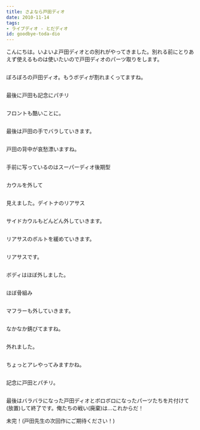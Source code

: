 ```yaml
---
title: さよなら戸田ディオ
date: 2010-11-14
tags:
- ライブディオ - とだディオ
id: goodbye-toda-dio
---
```


<p class="sentence spacing">こんにちは。いよいよ戸田ディオとの別れがやってきました。別れる前にとりあえず使えるものは使いたいので戸田ディオのパーツ取りをします。</p>
<div class="center spacing"><img class="img-fluid" src="/photo/diary/2010.11.14_01.jpg" alt=""></div>
<p class="sentence spacing">ぼろぼろの戸田ディオ。もうボディが割れまくってますね。</p>
<div class="center spacing"><img class="img-fluid" src="/photo/diary/2010.11.14_02.jpg" alt=""></div>
<p class="sentence spacing">最後に戸田も記念にパチリ</p>
<div class="center spacing"><img class="img-fluid" src="/photo/diary/2010.11.14_03.jpg" alt=""></div>
<p class="sentence spacing">フロントも酷いことに。</p>
<div class="center spacing"><img class="img-fluid" src="/photo/diary/2010.11.14_04.jpg" alt=""></div>
<p class="sentence spacing">最後は戸田の手でバラしていきます。</p>
<div class="center spacing"><img class="img-fluid" src="/photo/diary/2010.11.14_05.jpg" alt=""></div>
<p class="sentence spacing">戸田の背中が哀愁漂いますね。</p>
<div class="center spacing"><img class="img-fluid" src="/photo/diary/2010.11.14_06.jpg" alt=""></div>
<p class="sentence spacing">手前に写っているのはスーパーディオ後期型</p>
<div class="center spacing"><img class="img-fluid" src="/photo/diary/2010.11.14_07.jpg" alt=""></div>
<p class="sentence spacing">カウルを外して</p>
<div class="center spacing"><img class="img-fluid" src="/photo/diary/2010.11.14_08.jpg" alt=""></div>
<p class="sentence spacing">見えました。デイトナのリアサス</p>
<div class="center spacing"><img class="img-fluid" src="/photo/diary/2010.11.14_09.jpg" alt=""></div>
<p class="sentence spacing">サイドカウルもどんどん外していきます。</p>
<div class="center spacing"><img class="img-fluid" src="/photo/diary/2010.11.14_10.jpg" alt=""></div>
<p class="sentence spacing">リアサスのボルトを緩めていきます。</p>
<div class="center spacing"><img class="img-fluid" src="/photo/diary/2010.11.14_11.jpg" alt=""></div>
<p class="sentence spacing">リアサスです。</p>
<div class="center spacing"><img class="img-fluid" src="/photo/diary/2010.11.14_12.jpg" alt=""></div>
<p class="sentence spacing">ボディはほぼ外しました。</p>
<div class="center spacing"><img class="img-fluid" src="/photo/diary/2010.11.14_13.jpg" alt=""></div>
<p class="sentence spacing">ほぼ骨組み</p>
<div class="center spacing"><img class="img-fluid" src="/photo/diary/2010.11.14_14.jpg" alt=""></div>
<p class="sentence spacing">マフラーも外していきます。</p>
<div class="center spacing"><img class="img-fluid" src="/photo/diary/2010.11.14_15.jpg" alt=""></div>
<p class="sentence spacing">なかなか錆びてますね。</p>
<div class="center spacing"><img class="img-fluid" src="/photo/diary/2010.11.14_16.jpg" alt=""></div>
<p class="sentence spacing">外れました。</p>
<div class="center spacing"><img class="img-fluid" src="/photo/diary/2010.11.14_17.jpg" alt=""></div>
<p class="sentence spacing">ちょっとアレやってみますかね。</p>
<div class="center spacing"><img class="img-fluid" src="/photo/diary/2010.11.14_18.jpg" alt=""></div>
<p class="sentence spacing">記念に戸田とパチリ。</p>
<div class="center spacing"><img class="img-fluid" src="/photo/diary/2010.11.14_19.jpg" alt=""></div>
<p class="sentence spacing">最後はバラバラになった戸田ディオとボロボロになったパーツたちを片付けて(放置)して終了です。俺たちの戦い(廃棄)は…これからだ！</p>
<p class="sentence spacing">未完！(戸田先生の次回作にご期待ください！)</p>
